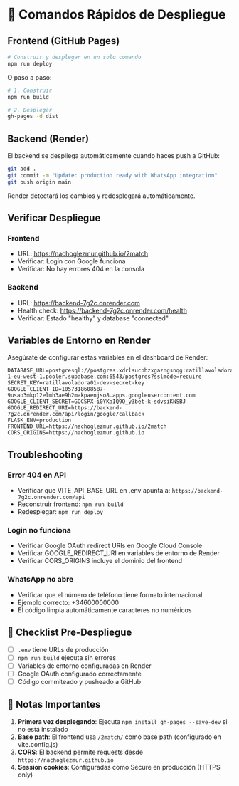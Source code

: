 # 🚀 Comandos Rápidos de Despliegue

## Frontend (GitHub Pages)

```bash
# Construir y desplegar en un solo comando
npm run deploy
```

O paso a paso:
```bash
# 1. Construir
npm run build

# 2. Desplegar
gh-pages -d dist
```

## Backend (Render)

El backend se despliega automáticamente cuando haces push a GitHub:

```bash
git add .
git commit -m "Update: production ready with WhatsApp integration"
git push origin main
```

Render detectará los cambios y redesplegará automáticamente.

## Verificar Despliegue

### Frontend
- URL: https://nachoglezmur.github.io/2match
- Verificar: Login con Google funciona
- Verificar: No hay errores 404 en la consola

### Backend
- URL: https://backend-7g2c.onrender.com
- Health check: https://backend-7g2c.onrender.com/health
- Verificar: Estado "healthy" y database "connected"

## Variables de Entorno en Render

Asegúrate de configurar estas variables en el dashboard de Render:

```
DATABASE_URL=postgresql://postgres.xdrlsucphzxgazngsnqg:ratillavoladora01@aws-1-eu-west-1.pooler.supabase.com:6543/postgres?sslmode=require
SECRET_KEY=ratillavoladora01-dev-secret-key
GOOGLE_CLIENT_ID=1057318608587-9usao3mkp12elmh3ae9h2makpaenjso8.apps.googleusercontent.com
GOOGLE_CLIENT_SECRET=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
GOOGLE_REDIRECT_URI=https://backend-7g2c.onrender.com/api/login/google/callback
FLASK_ENV=production
FRONTEND_URL=https://nachoglezmur.github.io/2match
CORS_ORIGINS=https://nachoglezmur.github.io
```

## Troubleshooting

### Error 404 en API
- Verificar que VITE_API_BASE_URL en .env apunta a: `https://backend-7g2c.onrender.com/api`
- Reconstruir frontend: `npm run build`
- Redesplegar: `npm run deploy`

### Login no funciona
- Verificar Google OAuth redirect URIs en Google Cloud Console
- Verificar GOOGLE_REDIRECT_URI en variables de entorno de Render
- Verificar CORS_ORIGINS incluye el dominio del frontend

### WhatsApp no abre
- Verificar que el número de teléfono tiene formato internacional
- Ejemplo correcto: +34600000000
- El código limpia automáticamente caracteres no numéricos

## 🎯 Checklist Pre-Despliegue

- [ ] `.env` tiene URLs de producción
- [ ] `npm run build` ejecuta sin errores
- [ ] Variables de entorno configuradas en Render
- [ ] Google OAuth configurado correctamente
- [ ] Código commiteado y pusheado a GitHub

## 📝 Notas Importantes

1. **Primera vez desplegando**: Ejecuta `npm install gh-pages --save-dev` si no está instalado
2. **Base path**: El frontend usa `/2match/` como base path (configurado en vite.config.js)
3. **CORS**: El backend permite requests desde `https://nachoglezmur.github.io`
4. **Session cookies**: Configuradas como Secure en producción (HTTPS only)
